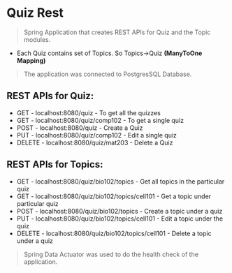 # Quiz Rest

> Spring Application that creates REST APIs for Quiz and the Topic modules.

- Each Quiz contains set of Topics. So Topics->Quiz **(ManyToOne Mapping)**

> The application was connected to PostgresSQL Database.

## REST APIs for Quiz:

- GET - localhost:8080/quiz - To get all the quizzes
- GET - localhost:8080/quiz/comp102 - To get a single quiz
- POST - localhost:8080/quiz - Create a Quiz
- PUT - localhost:8080/quiz/comp102 - Edit a single quiz
- DELETE - localhost:8080/quiz/mat203 - Delete a Quiz

## REST APIs for Topics:

- GET - localhost:8080/quiz/bio102/topics - Get all topics in the particular quiz
- GET - localhost:8080/quiz/bio102/topics/cell101 - Get a topic under particular quiz
- POST - localhost:8080/quiz/bio102/topics - Create a topic under a quiz
- PUT - localhost:8080/quiz/bio102/topics/cell101 - Edit a topic under the quiz
- DELETE - localhost:8080/quiz/bio102/topics/cell101 - Delete a topic under a quiz

> Spring Data Actuator was used to do the health check of the application.